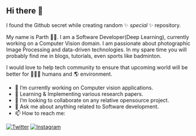 ## Hi there 👋
I found the Github secret while creating random ✨ _special_ ✨ repository. 

<!--
**parthbs/parthbs** is a ✨ _special_ ✨ repository because its `README.md` (this file) appears on your GitHub profile.

Here are some ideas to get you started:
-->
My name is Parth 👨‍💻. I am a Software Developer(Deep Learning), currently working on a Computer Vision domain. I am passionate about photographic Image Processing and data-driven technologies. In my spare time you will probably find me in blogs, tutorials, even sports like badminton.

I would love to help tech community to ensure that upcoming world will be better for 👨‍👩‍👦 humans and 🌎 environment. 

- 🔭 I’m currently working on Computer vision applications.
- 🌱 Learning & Implementing various research papers.
- 👯 I’m looking to collaborate on any relative opensource project.
- 💬 Ask me about anything related to Software development.
- 📫 How to reach me: 
<p align="left">
  <a href="https://twitter.com/parthbs_"><img src="https://img.shields.io/badge/Twitter--_.svg?style=social&logo=twitter" alt="Twitter"></a>
  <a href="https://www.instagram.com/parthbs/"><img src="https://camo.githubusercontent.com/a4e158e25e981c7b793b7855f00c171c92c308886eaa16e4437c16384070be64/68747470733a2f2f696d672e736869656c64732e696f2f62616467652f496e7374616772616d2d2d5f2e7376673f7374796c653d736f6369616c266c6f676f3d696e7374616772616d" alt="Instagram" data-canonical-src="https://img.shields.io/badge/Instagram--_.svg?style=social&amp;logo=instagram" style="max-width:100%;"></a>
</p>

